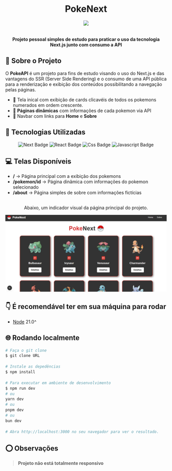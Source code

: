 <h1 align="center">PokeNext</h1>

<div align="center">
  <img src="https://img.shields.io/static/v1?label=STATUS&message=CONCLUIDO&color=blue&style=for-the-badge"/>
</div>
<br/>

<p align="center">
   <b>Projeto pessoal simples de estudo para praticar o uso da tecnologia Next.js junto com consumo a API</b>
</p>

## 🚀 Sobre o Projeto

O **PokeAPI** é um projeto para fins de estudo visando o uso do Next.js e das vantagens do SSR (Server Side Rendering) e o consumo de uma API pública para a renderização e exibição dos conteúdos possibilitando a navegação pelas páginas.

- 📌 Tela inical com exibição de cards clicavéis de todos os pokemons numerados em ordem crescente.
- 📌 **Páginas dinâmicas** com informações de cada pokemon via API
- 📌 Navbar com links para **Home** e **Sobre**

## 🧪 Tecnologias Utilizadas

<div align="center">
  <img src="https://img.shields.io/badge/Next.js-333?style=for-the-badge&logo=next.js&logoColor=white" alt="Next Badge"/>
  <img src="https://img.shields.io/badge/React.js-49a3df?style=for-the-badge&logo=react&logoColor=white" alt="React Badge"/>
  <img src="https://img.shields.io/badge/CSS-0175C2?style=for-the-badge&logo=css&logoColor=white" alt="Css Badge"/>
  <img src="https://img.shields.io/badge/Javascript-f1e05a?style=for-the-badge&logo=javascript&logoColor=white" alt="Javascript Badge"/>
</div>

## 💻 Telas Disponíveis
- **/** → Página principal com a exibição dos pokemons
- **/pokemon/id** → Página dinâmica com informações do pokemon selecionado
- **/about** → Página simples de sobre com informações fictícias

##

<p align="center">
  Abaixo, um indicador visual da página principal do projeto.
</p>

![imagem-do-projeto](public/assets/screen-mainPage.png)

## 👇 É recomendável ter em sua máquina para rodar
- [Node](https://nodejs.org/pt) 21.0^

## 🌐 Rodando localmente

```bash
# Faça o git clone
$ git clone URL

# Instale as depedências
$ npm install

# Para executar em ambiente de desenvolvimento
$ npm run dev
# ou
yarn dev
# ou
pnpm dev
# ou
bun dev

# Abra http://localhost:3000 no seu navegador para ver o resultado.
```

## ⭕ Observações
> **Projeto não está totalmente responsivo**
